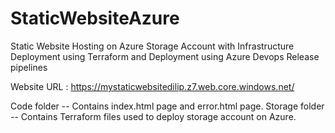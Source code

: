 # StaticWebsiteAzure
Static Website Hosting on Azure Storage Account with Infrastructure Deployment using Terraform and Deployment using Azure Devops Release pipelines



Website URL : https://mystaticwebsitedilip.z7.web.core.windows.net/

Code folder -- Contains index.html page and error.html page.
Storage folder -- Contains Terraform files used to deploy storage account on Azure.
